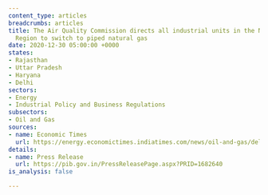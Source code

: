 ```yaml
---
content_type: articles
breadcrumbs: articles
title: The Air Quality Commission directs all industrial units in the National Capital
  Region to switch to piped natural gas
date: 2020-12-30 05:00:00 +0000
states:
- Rajasthan
- Uttar Pradesh
- Haryana
- Delhi
sectors:
- Energy
- Industrial Policy and Business Regulations
subsectors:
- Oil and Gas
sources:
- name: Economic Times
  url: https://energy.economictimes.indiatimes.com/news/oil-and-gas/delhi-industries-asked-to-switch-over-to-png-by-january-end/79916394
details:
- name: Press Release
  url: https://pib.gov.in/PressReleasePage.aspx?PRID=1682640
is_analysis: false

---
```


